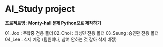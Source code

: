 # AI_Study project
**프로젝트명 : Monty-hall 문제 Python으로 제작하기**

01_Joo : 주학중 전용 폴더
02_Choi : 최성민 전용 폴더
03_Seung :승인환 전용 폴더
04_Lee : 삭제 예정 (팀원이나, 참여 안하는 것 같아 삭제 예정)

